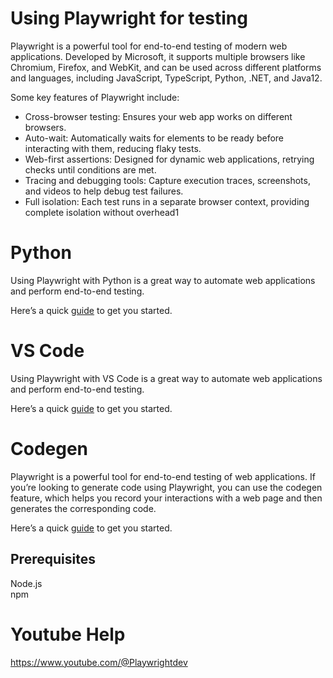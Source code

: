 # Using Playwright for testing

Playwright is a powerful tool for end-to-end testing of modern web applications. Developed by Microsoft, it supports multiple browsers like Chromium, Firefox, and WebKit, and can be used across different platforms and languages, including JavaScript, TypeScript, Python, .NET, and Java12.

Some key features of Playwright include:

* Cross-browser testing: Ensures your web app works on different browsers.
* Auto-wait: Automatically waits for elements to be ready before interacting with them, reducing flaky tests.
* Web-first assertions: Designed for dynamic web applications, retrying checks until conditions are met.
* Tracing and debugging tools: Capture execution traces, screenshots, and videos to help debug test failures.
* Full isolation: Each test runs in a separate browser context, providing complete isolation without overhead1

# Python

Using Playwright with Python is a great way to automate web applications and perform end-to-end testing. 

Here’s a quick [guide](use_python.md) to get you started.

# VS Code

Using Playwright with VS Code is a great way to automate web applications and perform end-to-end testing. 

Here’s a quick [guide](use_vscode.md) to get you started.

# Codegen

Playwright is a powerful tool for end-to-end testing of web applications. If you’re looking to generate code using Playwright, you can use the codegen feature, which helps you record your interactions with a web page and then generates the corresponding code.

Here’s a quick [guide](use_codegen.md) to get you started.

## Prerequisites

Node.js  
npm

# Youtube Help

<a href="https://www.youtube.com/@Playwrightdev" target="_blank">https://www.youtube.com/@Playwrightdev</a>


